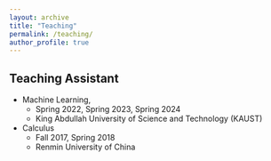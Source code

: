 ```yaml
---
layout: archive
title: "Teaching"
permalink: /teaching/
author_profile: true
---
```


## Teaching Assistant
- Machine Learning, 
  - Spring 2022, Spring 2023, Spring 2024
  - King Abdullah University of Science and Technology (KAUST)
- Calculus
  - Fall 2017, Spring 2018
  - Renmin University of China
